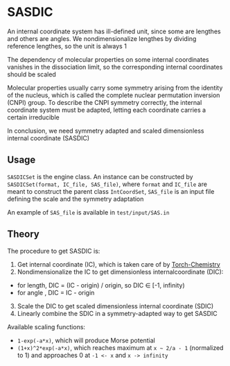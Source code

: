 # SASDIC
An internal coordinate system has ill-defined unit, since some are lengthes and others are angles. We nondimensionalize lengthes by dividing reference lengthes, so the unit is always 1

The dependency of molecular properties on some internal coordinates vanishes in the dissociation limit, so the corresponding internal coordinates should be scaled

Molecular properties usually carry some symmetry arising from the identity of the nucleus, which is called the complete nuclear permutation inversion (CNPI) group. To describe the CNPI symmetry correctly, the internal coordinate system must be adapted, letting each coordinate carries a certain irreducible

In conclusion, we need symmetry adapted and scaled dimensionless internal coordinate (SASDIC)

## Usage
`SASDICSet` is the engine class. An instance can be constructed by `SASDICSet(format, IC_file, SAS_file)`, where `format` and `IC_file` are meant to construct the parent class `IntCoordSet`, `SAS_file` is an input file defining the scale and the symmetry adaptation

An example of `SAS_file` is available in `test/input/SAS.in`

## Theory
The procedure to get SASDIC is:
1. Get internal coordinate (IC), which is taken care of by [Torch-Chemistry](https://github.com/YifanShenSZ/Torch-Chemistry)
2. Nondimensionalize the IC to get dimensionless internalcoordinate (DIC):
* for length, DIC = (IC - origin) / origin, so DIC ∈ [-1, infinity)
* for angle , DIC =  IC - origin
3. Scale the DIC to get scaled dimensionless internal coordinate (SDIC)
4. Linearly combine the SDIC in a symmetry-adapted way to get SASDIC

Available scaling functions:
* `1-exp(-a*x)`, which will produce Morse potential
* `(1+x)^2*exp(-a*x)`, which reaches maximum at `x ~ 2/a - 1` (normalized to 1) and approaches 0 at `-1 <- x` and `x -> infinity`

